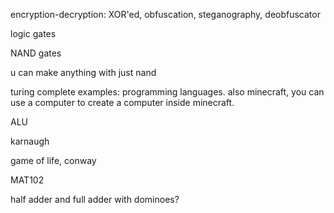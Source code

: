 encryption-decryption: XOR'ed, obfuscation, steganography, deobfuscator

logic gates

NAND gates
 
u can make anything with just nand
 
turing complete examples: programming languages. also minecraft, you can use a computer to create a computer inside minecraft.
 
ALU
 
karnaugh
 
game of life, conway
 
MAT102
 
half adder and full adder with dominoes?
 
 

 
 